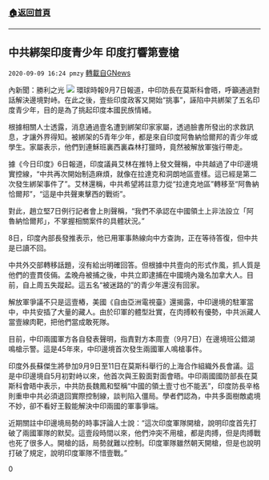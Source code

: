 ###  [:house:返回首頁](https://github.com/ourhimalayas/txt)
---

## 中共綁架印度青少年 印度打響第壹槍
`2020-09-09 16:24 pmzy` [轉載自GNews](https://gnews.org/zh-hant/344030/)

內新聞：勝利之光
![](https://s3.amazonaws.com/gnews-media-offload/wp-content/uploads/2020/09/09162149/51295c99-5a38-4f0d-84b5-bf199a4a3424.jpeg)
環球時報9月7日報道，中印防長在莫斯科會晤，呼籲通過對話解決邊境對峙。在此之後，壹些印度政客又開始“挑事”，誣陷中共綁架了五名印度青少年，目的是為了挑起印度本國民族情緒。

根據相關人士透露，消息通過壹名遭到綁架印家家屬，透過臉書所發出的求救訊息，才讓外界得知。被綁架的5青年少年，都是來自印度阿魯納恰爾邦的青少年或學生。家屬表示，他們到連穌班裏西裏森林打獵時，竟然被解放軍強行帶走。

據《今日印度》6日報道，印度議員艾林在推特上發文聲稱，中共越過了中印邊境實控線，“中共再次開始制造麻煩，就像在拉達克和洞朗地區壹樣。這已經是第二次發生綁架事件了”。艾林還稱，中共希望將註意力從“拉達克地區”轉移至“阿魯納恰爾邦”，“這是中共聲東擊西的戰術”。

對此，趙立堅7日例行記者會上則聲稱，“我們不承認在中國領土上非法設立「阿魯納恰爾邦」，不掌握相關案件的具體狀況。”

8日，印度內部長發推表示，他已用軍事熱線向中方查詢，正在等待答復，但中共是已讀不回。

中共外交部轉移話題，沒有給出明確回答。但根據中共壹向的形式作風，抓人質是他們的壹貫伎倆。孟晚舟被捕之後，中共立即逮捕在中國境內幾名加拿大人。目前，自上周五失蹤起。這五名“被迷路的”的青少年還沒有回家。

解放軍爭議不只是這壹樁，美國《自由亞洲電視臺》還揭露，中印邊境的駐軍當中，中共安插了大量的藏人。由於印軍的體型壯實，在肉搏較有優勢，中共派藏人當壹線肉靶，把他們當成敢死隊。

目前，中印兩國軍方各自發表聲明，指責對方本周壹（9月7日）在邊境班公錯湖鳴槍示警。這是45年來，中印邊境首次發生兩國軍人鳴槍事件。

印度外長蘇傑生將參加9月9日至11日在莫斯科舉行的上海合作組織外長會議。這是中印邊境自5月初對峙以來，他首次與王毅面對面會晤。中印兩國國防部長在莫斯科會晤中表示，中共防長魏鳳和堅稱“中國的領土壹寸也不能丟”，印度防長辛格則重申中共必須退回實際控制線，談判陷入僵局。學者們認為，中共多面樹敵處境不妙，卻不看好王毅能解決中印兩國的軍事爭端。

近期關註中印邊境局勢的時事評論人士說：“這次印度軍隊開槍，說明印度首先打破了兩國軍隊的默契。這壹段時間以來，他們沖突不用槍，都是肉搏，但是肉搏戰也死了很多人。開槍的話，局勢就難以控制。印度軍隊雖然朝天開槍，但是也說明打破了規定，說明印度軍隊不惜壹戰。”

0
